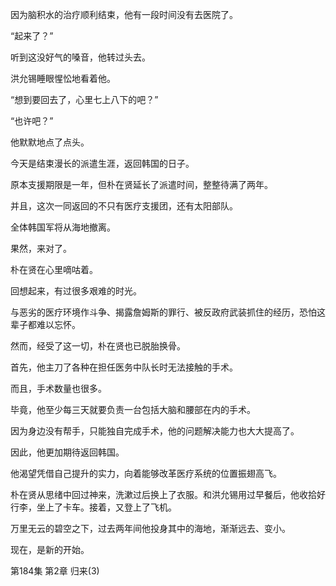因为脑积水的治疗顺利结束，他有一段时间没有去医院了。

“起来了？”

听到这没好气的嗓音，他转过头去。

洪允锡睡眼惺忪地看着他。

“想到要回去了，心里七上八下的吧？”

“也许吧？”

他默默地点了点头。

今天是结束漫长的派遣生涯，返回韩国的日子。

原本支援期限是一年，但朴在贤延长了派遣时间，整整待满了两年。

并且，这次一同返回的不只有医疗支援团，还有太阳部队。

全体韩国军将从海地撤离。

果然，来对了。

朴在贤在心里嘀咕着。

回想起来，有过很多艰难的时光。

与恶劣的医疗环境作斗争、揭露詹姆斯的罪行、被反政府武装抓住的经历，恐怕这辈子都难以忘怀。

然而，经受了这一切，朴在贤也已脱胎换骨。

首先，他主刀了各种在担任医务中队长时无法接触的手术。

而且，手术数量也很多。

毕竟，他至少每三天就要负责一台包括大脑和腰部在内的手术。

因为身边没有帮手，只能独自完成手术，他的问题解决能力也大大提高了。

因此，他更加期待返回韩国。

他渴望凭借自己提升的实力，向着能够改革医疗系统的位置振翅高飞。

朴在贤从思绪中回过神来，洗漱过后换上了衣服。和洪允锡用过早餐后，他收拾好行李，坐上了卡车。接着，又登上了飞机。

万里无云的碧空之下，过去两年间他投身其中的海地，渐渐远去、变小。

现在，是新的开始。

第184集 第2章 归来(3)